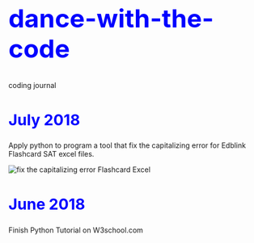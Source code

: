 <h1 style="font-size:50px;color:blue;">dance-with-the-code</h1>
coding journal

<h2 style="font-size:30px;color:blue">July 2018</h2>
<p>Apply python to program a tool that fix the capitalizing error for Edblink Flashcard SAT excel files.</p>
<img src="https://drive.google.com/file/d/1o4i9ETsXeVYd60vQSHunYJMfWpJ0lKcK/view?usp=sharing" alt="fix the capitalizing error Flashcard Excel">

<h2 style="font-size:30px;color:blue">June 2018</h2>
<p>Finish Python Tutorial on W3school.com</p>

